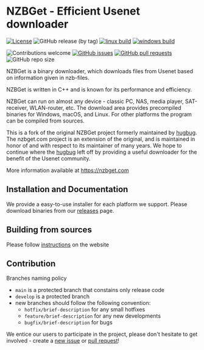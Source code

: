# NZBGet - Efficient Usenet downloader #

[![License](https://img.shields.io/badge/license-GPL-blue.svg)](http://www.gnu.org/licenses/)
![GitHub release (by tag)](https://img.shields.io/github/downloads/nzbgetcom/nzbget/v22.0/total?label=v22.0)
[![linux build](https://github.com/nzbgetcom/nzbget/actions/workflows/linux.yml/badge.svg?branch=main)](https://github.com/nzbgetcom/nzbget/actions/workflows/linux.yml)
[![windows build](https://github.com/nzbgetcom/nzbget/actions/workflows/windows.yml/badge.svg?branch=main)](https://github.com/nzbgetcom/nzbget/actions/workflows/windows.yml)


![Contributions welcome](https://img.shields.io/badge/contributions-welcome-blue.svg)
[![GitHub issues](https://img.shields.io/github/issues/nzbgetcom/nzbget)](https://github.com/nzbgetcom/nzbget/issues)
[![GitHub pull requests](https://img.shields.io/github/issues-pr/nzbgetcom/nzbget)](https://github.com/nzbgetcom/nzbget/pulls)
![GitHub repo size](https://img.shields.io/github/repo-size/nzbgetcom/nzbget)


NZBGet is a binary downloader, which downloads files from Usenet
based on information given in nzb-files. 

NZBGet is written in C++ and is known for its performance and efficiency.

NZBGet can run on almost any device - classic PC, NAS, media player, SAT-receiver, WLAN-router, etc.
The download area provides precompiled binaries for Windows, macOS, and Linux. For other platforms the program can be compiled from sources.

This is a fork of the original NZBGet project formerly maintained by [hugbug](https://github.com/hugbug). The nzbget.com project is an extension of the original, and is maintained in honor of and with respect to its maintainer of many years.  We hope to continue where the [hugbug](https://github.com/hugbug) left off by providing a useful downloader for the benefit of the Usenet community.

More information available at https://nzbget.com 

## Installation and Documentation

We provide a easy-to-use installer for each platform we support.
Please download binaries from our [releases](https://github.com/nzbgetcom/nzbget/tags) page.

## Building from sources

Please follow [instructions](https://nzbget.com/documentation/building-development-version/) on the website 

## Contribution

Branches naming policy

- `main` is a protected branch that constains only release code
- `develop` is a protected branch 
- new branches should follow the following convention:
  - `hotfix/brief-description` for any small hotfixes
  - `feature/brief-description` for any new developments
  - `bugfix/brief-description` for bugs

We entice our users to participate in the project, please don't hesitate to get involved - create a [new issue](https://github.com/nzbgetcom/nzbget/issues/new) or [pull request](https://github.com/nzbgetcom/nzbget/compare)!